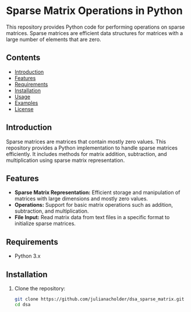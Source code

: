 # Sparse Matrix Operations in Python

This repository provides Python code for performing operations on sparse matrices. Sparse matrices are efficient data structures for matrices with a large number of elements that are zero.

## Contents

- [Introduction](#introduction)
- [Features](#features)
- [Requirements](#requirements)
- [Installation](#installation)
- [Usage](#usage)
- [Examples](#examples)
- [License](#license)

## Introduction

Sparse matrices are matrices that contain mostly zero values. This repository provides a Python implementation to handle sparse matrices efficiently. It includes methods for matrix addition, subtraction, and multiplication using sparse matrix representation.

## Features

- **Sparse Matrix Representation:** Efficient storage and manipulation of matrices with large dimensions and mostly zero values.
- **Operations:** Support for basic matrix operations such as addition, subtraction, and multiplication.
- **File Input:** Read matrix data from text files in a specific format to initialize sparse matrices.

## Requirements

- Python 3.x

## Installation

1. Clone the repository:
   ```bash
   git clone https://github.com/julianacholder/dsa_sparse_matrix.git
   cd dsa